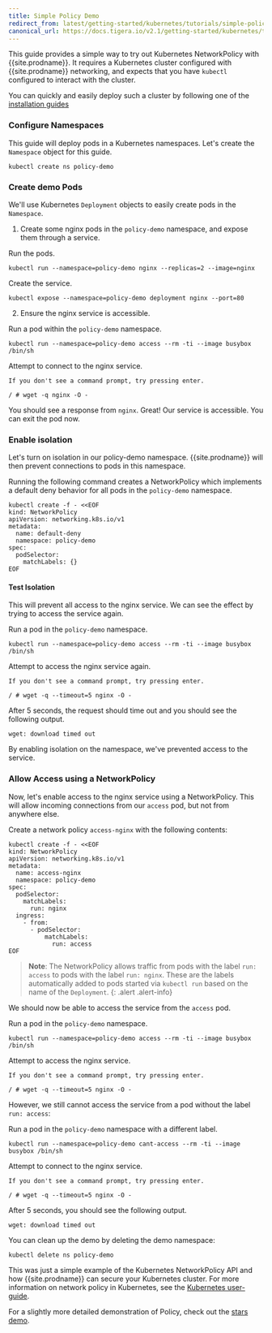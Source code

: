 ```yaml
---
title: Simple Policy Demo
redirect_from: latest/getting-started/kubernetes/tutorials/simple-policy
canonical_url: https://docs.tigera.io/v2.1/getting-started/kubernetes/tutorials/simple-policy
---
```


This guide provides a simple way to try out Kubernetes NetworkPolicy with {{site.prodname}}.  It requires a Kubernetes cluster configured with {{site.prodname}} networking, and expects that you have `kubectl` configured to interact with the cluster.

You can quickly and easily deploy such a cluster by following one of the [installation guides]({{site.baseurl}}/{{page.version}}/getting-started/kubernetes/installation/)

### Configure Namespaces

This guide will deploy pods in a Kubernetes namespaces.  Let's create the `Namespace` object for this guide.

```
kubectl create ns policy-demo
```

### Create demo Pods

We'll use Kubernetes `Deployment` objects to easily create pods in the `Namespace`.

1) Create some nginx pods in the `policy-demo` namespace, and expose them through a service.

Run the pods.

```shell
kubectl run --namespace=policy-demo nginx --replicas=2 --image=nginx
```

Create the service.

```
kubectl expose --namespace=policy-demo deployment nginx --port=80
```

2) Ensure the nginx service is accessible.

Run a pod within the `policy-demo` namespace.

```
kubectl run --namespace=policy-demo access --rm -ti --image busybox /bin/sh
```

Attempt to connect to the nginx service.

```
If you don't see a command prompt, try pressing enter.

/ # wget -q nginx -O -
```

You should see a response from `nginx`.  Great! Our service is accessible.  You can exit the pod now.

### Enable isolation

Let's turn on isolation in our policy-demo namespace.  {{site.prodname}} will then prevent connections to pods in this namespace.

Running the following command creates a NetworkPolicy which implements a default deny behavior for all pods in the `policy-demo` namespace.

```
kubectl create -f - <<EOF
kind: NetworkPolicy
apiVersion: networking.k8s.io/v1
metadata:
  name: default-deny
  namespace: policy-demo
spec:
  podSelector:
    matchLabels: {}
EOF
```

#### Test Isolation

This will prevent all access to the nginx service.  We can see the effect by trying to access the service again.

Run a pod in the `policy-demo` namespace.

```
kubectl run --namespace=policy-demo access --rm -ti --image busybox /bin/sh
```

Attempt to access the nginx service again.

```
If you don't see a command prompt, try pressing enter.

/ # wget -q --timeout=5 nginx -O -
```

After 5 seconds, the request should time out and you should see the following output.

```
wget: download timed out
```

By enabling isolation on the namespace, we've prevented access to the service.

### Allow Access using a NetworkPolicy

Now, let's enable access to the nginx service using a NetworkPolicy.  This will allow incoming connections from our `access` pod, but not
from anywhere else.

Create a network policy `access-nginx` with the following contents:

```
kubectl create -f - <<EOF
kind: NetworkPolicy
apiVersion: networking.k8s.io/v1
metadata:
  name: access-nginx
  namespace: policy-demo
spec:
  podSelector:
    matchLabels:
      run: nginx
  ingress:
    - from:
      - podSelector:
          matchLabels:
            run: access
EOF
```

> **Note**: The NetworkPolicy allows traffic from pods with
> the label `run: access` to pods with the label `run: nginx`. These
> are the labels automatically added to pods started via `kubectl run`
> based on the name of the `Deployment`.
{: .alert .alert-info}

We should now be able to access the service from the `access` pod.

Run a pod in the `policy-demo` namespace.

```
kubectl run --namespace=policy-demo access --rm -ti --image busybox /bin/sh
```

Attempt to access the nginx service.

```
If you don't see a command prompt, try pressing enter.

/ # wget -q --timeout=5 nginx -O -
```

However, we still cannot access the service from a pod without the label `run: access`:

Run a pod in the `policy-demo` namespace with a different label.

```
kubectl run --namespace=policy-demo cant-access --rm -ti --image busybox /bin/sh
```

Attempt to connect to the nginx service.

```
If you don't see a command prompt, try pressing enter.

/ # wget -q --timeout=5 nginx -O -
```

After 5 seconds, you should see the following output.

```
wget: download timed out
```

You can clean up the demo by deleting the demo namespace:

```shell
kubectl delete ns policy-demo
```

This was just a simple example of the Kubernetes NetworkPolicy API and how {{site.prodname}} can secure your Kubernetes cluster.  For more
information on network policy in Kubernetes, see the [Kubernetes user-guide](http://kubernetes.io/docs/user-guide/networkpolicies/).

For a slightly more detailed demonstration of Policy, check out the [stars demo](stars-policy/).
